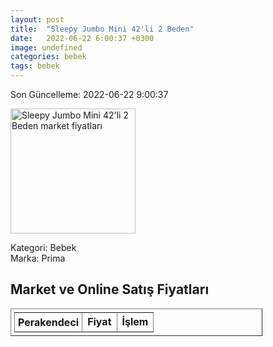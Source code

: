 ```yaml
---
layout: post
title:  "Sleepy Jumbo Mini 42'li 2 Beden"
date:   2022-06-22 6:00:37 +0300
image: undefined
categories: bebek
tags: bebek
---
```


Son Güncelleme: 2022-06-22 9:00:37

<img src="undefined" width="200" alt="Sleepy Jumbo Mini 42'li 2 Beden market fiyatları" />

Kategori: Bebek
<br />
Marka: Prima

<h2>Market ve Online Satış Fiyatları</h2>

<table border="1" style="padding: 5px;width:80%;">
  <tr>
    <td style="padding: 5px;"><strong>Perakendeci</strong></td>
    <td><strong>Fiyat</strong></td>
    <td><strong>İşlem</strong></td>
  </tr>
  
</table>
